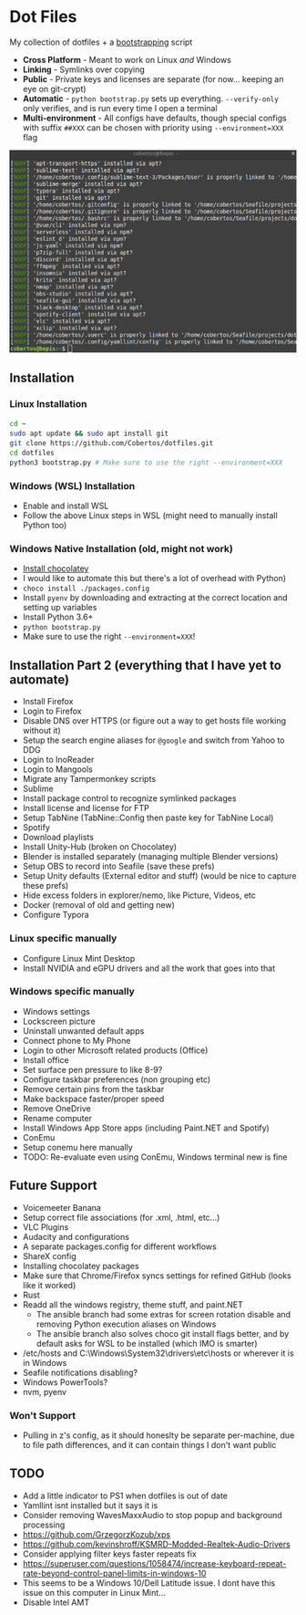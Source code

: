 # Dot Files

My collection of dotfiles + a [bootstrapping](./bootstrap.py) script

* **Cross Platform** - Meant to work on Linux _and_ Windows
* **Linking** - Symlinks over copying
* **Public** - Private keys and licenses are separate (for now... keeping an eye on git-crypt)
* **Automatic** - `python bootstrap.py` sets up everything. `--verify-only` only verifies, and is run every time I open a terminal
* **Multi-environment** - All configs have defaults, though special configs with suffix `##XXX` can be chosen with priority using `--environment=XXX` flag

<p align="center">

![](./meta/dotfiles-verify.png)

</p>

## Installation
### Linux Installation
```bash
cd ~
sudo apt update && sudo apt install git
git clone https://github.com/Cobertos/dotfiles.git
cd dotfiles
python3 bootstrap.py # Make sure to use the right --environment=XXX
```

### Windows (WSL) Installation
* Enable and install WSL
* Follow the above Linux steps in WSL (might need to manually install Python too)

### Windows Native Installation (old, might not work)
* [Install chocolatey](https://chocolatey.org/docs/installation)
 * I would like to automate this but there's a lot of overhead with Python)
* `choco install ./packages.config`
* Install `pyenv` by downloading and extracting at the correct location and setting up variables
* Install Python 3.6+
* `python bootstrap.py`
 * Make sure to use the right `--environment=XXX`!

## Installation Part 2 (everything that I have yet to automate)
* Install Firefox
 * Login to Firefox
 * Disable DNS over HTTPS (or figure out a way to get hosts file working without it)
 * Setup the search engine aliases for `@google` and switch from Yahoo to DDG
 * Login to InoReader
 * Login to Mangools
 * Migrate any Tampermonkey scripts
* Sublime
 * Install package control to recognize symlinked packages
 * Install license and license for FTP
 * Setup TabNine (TabNine::Config then paste key for TabNine Local)
* Spotify
 * Download playlists
* Install Unity-Hub (broken on Chocolatey)
* Blender is installed separately (managing multiple Blender versions)
* Setup OBS to record into Seafile (save these prefs)
* Setup Unity defaults (External editor and stuff) (would be nice to capture these prefs)
* Hide excess folders in explorer/nemo, like Picture, Videos, etc
* Docker (removal of old and getting new)
* Configure Typora

### Linux specific manually
* Configure Linux Mint Desktop
* Install NVIDIA and eGPU drivers and all the work that goes into that

### Windows specific manually
* Windows settings
 * Lockscreen picture
 * Uninstall unwanted default apps
 * Connect phone to My Phone
 * Login to other Microsoft related products (Office)
 * Install office
 * Set surface pen pressure to like 8-9?
 * Configure taskbar preferences (non grouping etc)
 * Remove certain pins from the taskbar
 * Make backspace faster/proper speed
 * Remove OneDrive
 * Rename computer
 * Install Windows App Store apps (including Paint.NET and Spotify)
* ConEmu
 * Setup conemu here manually
 * TODO: Re-evaluate even using ConEmu, Windows terminal new is fine

## Future Support
* Voicemeeter Banana
* Setup correct file associations (for .xml, .html, etc...)
* VLC Plugins
* Audacity and configurations
* A separate packages.config for different workflows
* ShareX config
* Installing chocolatey packages
* Make sure that Chrome/Firefox syncs settings for refined GitHub (looks like it worked)
* Rust
* Readd all the windows registry, theme stuff, and paint.NET
  * The ansible branch had some extras for screen rotation disable and removing Python execution aliases on Windows
  * The ansible branch also solves choco git install flags better, and by default asks for WSL to be installed (which IMO is smarter)
* /etc/hosts and C:\Windows\System32\drivers\etc\hosts or wherever it is in Windows
* Seafile notifications disabling?
* Windows PowerTools?
* nvm, pyenv

### Won't Support
* Pulling in z's config, as it should honeslty be separate per-machine, due to file path differences, and it can contain things I don't want public

## TODO
* Add a little indicator to PS1 when dotfiles is out of date
* Yamllint isnt installed but it says it is
* Consider removing WavesMaxxAudio to stop popup and background processing
 * https://github.com/GrzegorzKozub/xps
 * https://github.com/kevinshroff/KSMRD-Modded-Realtek-Audio-Drivers
* Consider applying filter keys faster repeats fix
 * https://superuser.com/questions/1058474/increase-keyboard-repeat-rate-beyond-control-panel-limits-in-windows-10
 * This seems to be a Windows 10/Dell Latitude issue. I dont have this issue on this computer in Linux Mint...
* Disable Intel AMT
